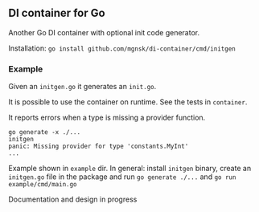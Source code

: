 ## DI container for Go

Another Go DI container with optional init code generator.

Installation: `go install github.com/mgnsk/di-container/cmd/initgen`

### Example
Given an `initgen.go` it generates an `init.go`.

It is possible to use the container on runtime. See the tests in `container`.

It reports errors when a type is missing a provider function.
```
go generate -x ./...
initgen
panic: Missing provider for type 'constants.MyInt'
...
```



Example shown in `example` dir. In general: install `initgen` binary, create an `initgen.go` file in the package and run `go generate ./...` and 
`go run example/cmd/main.go`

Documentation and design in progress
